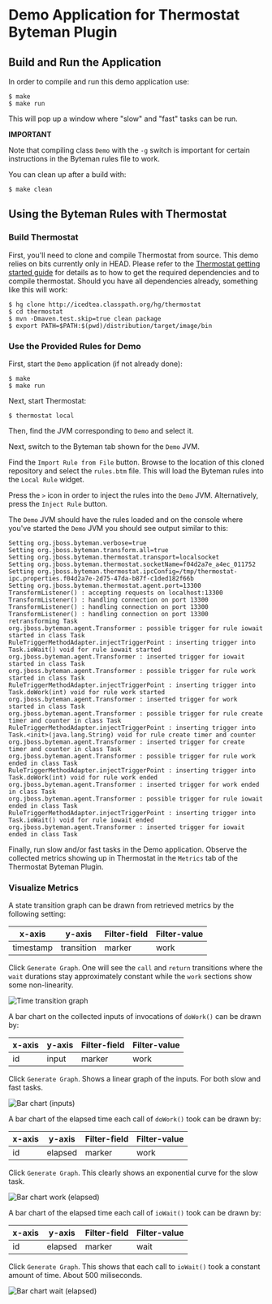 # Demo Application for Thermostat Byteman Plugin

## Build and Run the Application

In order to compile and run this demo application use:

    $ make
    $ make run

This will pop up a window where "slow" and "fast" tasks
can be run.

**IMPORTANT**

Note that compiling class `Demo` with the `-g` switch is important for
certain instructions in the Byteman rules file to work.

You can clean up after a build with:

    $ make clean

## Using the Byteman Rules with Thermostat

### Build Thermostat

First, you'll need to clone and compile Thermostat from source.
This demo relies on bits currently only in HEAD. Please refer to
the [Thermostat getting started guide](http://icedtea.classpath.org/thermostat/getting-started/)
for details as to how to get the required dependencies and to
compile thermostat. Should you have all dependencies already,
something like this will work:

    $ hg clone http://icedtea.classpath.org/hg/thermostat
    $ cd thermostat
    $ mvn -Dmaven.test.skip=true clean package
    $ export PATH=$PATH:$(pwd)/distribution/target/image/bin

### Use the Provided Rules for Demo

First, start the `Demo` application (if not already done):

    $ make
    $ make run

Next, start Thermostat:

    $ thermostat local

Then, find the JVM corresponding to `Demo` and select it.

Next, switch to the Byteman tab shown for the `Demo` JVM.

Find the `Import Rule from File` button. Browse to the location
of this cloned repository and select the `rules.btm` file. This
will load the Byteman rules into the `Local Rule` widget.

Press the `>` icon in order to inject the rules into the `Demo`
JVM. Alternatively, press the `Inject Rule` button.

The `Demo` JVM should have the rules loaded and on the console
where you've started the `Demo` JVM you should see output similar to
this:

    Setting org.jboss.byteman.verbose=true
    Setting org.jboss.byteman.transform.all=true
    Setting org.jboss.byteman.thermostat.transport=localsocket
    Setting org.jboss.byteman.thermostat.socketName=f04d2a7e_a4ec_011752
    Setting org.jboss.byteman.thermostat.ipcConfig=/tmp/thermostat-ipc.properties.f04d2a7e-2d75-47da-b87f-c1ded182f66b
    Setting org.jboss.byteman.thermostat.agent.port=13300
    TransformListener() : accepting requests on localhost:13300
    TransformListener() : handling connection on port 13300
    TransformListener() : handling connection on port 13300
    TransformListener() : handling connection on port 13300
    retransforming Task
    org.jboss.byteman.agent.Transformer : possible trigger for rule iowait started in class Task
    RuleTriggerMethodAdapter.injectTriggerPoint : inserting trigger into Task.ioWait() void for rule iowait started
    org.jboss.byteman.agent.Transformer : inserted trigger for iowait started in class Task
    org.jboss.byteman.agent.Transformer : possible trigger for rule work started in class Task
    RuleTriggerMethodAdapter.injectTriggerPoint : inserting trigger into Task.doWork(int) void for rule work started
    org.jboss.byteman.agent.Transformer : inserted trigger for work started in class Task
    org.jboss.byteman.agent.Transformer : possible trigger for rule create timer and counter in class Task
    RuleTriggerMethodAdapter.injectTriggerPoint : inserting trigger into Task.<init>(java.lang.String) void for rule create timer and counter
    org.jboss.byteman.agent.Transformer : inserted trigger for create timer and counter in class Task
    org.jboss.byteman.agent.Transformer : possible trigger for rule work ended in class Task
    RuleTriggerMethodAdapter.injectTriggerPoint : inserting trigger into Task.doWork(int) void for rule work ended
    org.jboss.byteman.agent.Transformer : inserted trigger for work ended in class Task
    org.jboss.byteman.agent.Transformer : possible trigger for rule iowait ended in class Task
    RuleTriggerMethodAdapter.injectTriggerPoint : inserting trigger into Task.ioWait() void for rule iowait ended
    org.jboss.byteman.agent.Transformer : inserted trigger for iowait ended in class Task

Finally, run slow and/or fast tasks in the Demo application. Observe the
collected metrics showing up in Thermostat in the `Metrics` tab of the
Thermostat Byteman Plugin.

### Visualize Metrics

A state transition graph can be drawn from retrieved metrics by the following setting:

x-axis|y-axis|Filter-field|Filter-value
------|------|------------|------------
timestamp|transition|marker|work

Click `Generate Graph`. One will see the `call` and `return` transitions where the
`wait` durations stay approximately constant while the `work` sections show some
non-linearity.

![Time transition graph](screenshots/time.png)

A bar chart on the collected inputs of invocations of `doWork()` can be drawn by:

x-axis|y-axis|Filter-field|Filter-value
------|------|------------|------------
id|input|marker|work

Click `Generate Graph`. Shows a linear graph of the inputs. For both slow and fast
tasks.

![Bar chart (inputs)](screenshots/inputs.png)

A bar chart of the elapsed time each call of `doWork()` took can be drawn by:

x-axis|y-axis|Filter-field|Filter-value
------|------|------------|------------
id|elapsed|marker|work

Click `Generate Graph`. This clearly shows an exponential curve for the slow
task.

![Bar chart work (elapsed)](screenshots/elapsed.png)

A bar chart of the elapsed time each call of `ioWait()` took can be drawn by:

x-axis|y-axis|Filter-field|Filter-value
------|------|------------|------------
id|elapsed|marker|wait

Click `Generate Graph`. This shows that each call to `ioWait()` took
a constant amount of time. About 500 miliseconds.

![Bar chart wait (elapsed)](screenshots/elapsed_wait.png)
